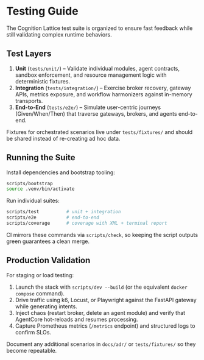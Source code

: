 # Testing Guide

The Cognition Lattice test suite is organized to ensure fast feedback while still validating complex runtime behaviors.

## Test Layers

1. **Unit** (`tests/unit/`) – Validate individual modules, agent contracts, sandbox enforcement, and resource management logic with deterministic fixtures.
2. **Integration** (`tests/integration/`) – Exercise broker recovery, gateway APIs, metrics exposure, and workflow harmonizers against in-memory transports.
3. **End-to-End** (`tests/e2e/`) – Simulate user-centric journeys (Given/When/Then) that traverse gateways, brokers, and agents end-to-end.

Fixtures for orchestrated scenarios live under `tests/fixtures/` and should be shared instead of re-creating ad hoc data.

## Running the Suite

Install dependencies and bootstrap tooling:

```bash
scripts/bootstrap
source .venv/bin/activate
```

Run individual suites:

```bash
scripts/test          # unit + integration
scripts/e2e           # end-to-end
scripts/coverage      # coverage with XML + terminal report
```

CI mirrors these commands via `scripts/check`, so keeping the script outputs green guarantees a clean merge.

## Production Validation

For staging or load testing:

1. Launch the stack with `scripts/dev --build` (or the equivalent `docker compose` command).
2. Drive traffic using k6, Locust, or Playwright against the FastAPI gateway while generating intents.
3. Inject chaos (restart broker, delete an agent module) and verify that AgentCore hot-reloads and resumes processing.
4. Capture Prometheus metrics (`/metrics` endpoint) and structured logs to confirm SLOs.

Document any additional scenarios in `docs/adr/` or `tests/fixtures/` so they become repeatable.
